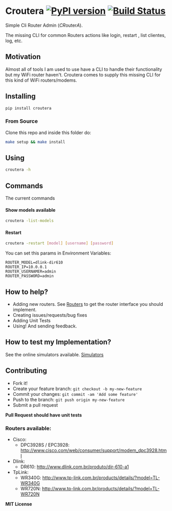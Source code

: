 # Croutera [![PyPI version](https://badge.fury.io/py/croutera.svg)](https://badge.fury.io/py/croutera) [![Build Status](https://travis-ci.org/cristianoliveira/croutera.svg)](https://travis-ci.org/cristianoliveira/croutera)
Simple Cli Router Admin (*CR*outer*A*).

The missing CLI for common Routers actions like login, restart , list clientes, log, etc.

## Motivation
Almost all of tools I am used to use have a CLI to handle their functionality
but my WiFi router haven't. Croutera comes to supply this missing CLI for this
kind of WiFi routers/modems.

## Installing
```bash
pip install croutera
```

### From Source
Clone this repo and inside this folder do:
```bash
make setup && make install
```

## Using
```bash
croutera -h
```

## Commands
The current commands

#### Show models available
```bash
croutera -list-models
```

#### Restart
```bash
croutera -restart [model] [username] [password]
```
You can set this params in Environment Variables:
```
ROUTER_MODEL=dlink-dir610
ROUTER_IP=10.0.0.1
ROUTER_USERNAMER=admin
ROUTER_PASSWORD=admin
```
## How to help?
 - Adding new routers. See [Routers](https://github.com/cristianoliveira/croutera/blob/master/croutera/models/base.py) to get the router interface you should implement.
 - Creating issues/requests/bug fixes
 - Adding Unit Tests
 - Using! And sending feedback.

## How to test my Implementation?
 See the online simulators available. [Simulators](https://github.com/cristianoliveira/croutera/issues/11)

## Contributing
 - Fork it!
 - Create your feature branch: `git checkout -b my-new-feature`
 - Commit your changes: `git commit -am 'Add some feature'`
 - Push to the branch: `git push origin my-new-feature`
 - Submit a pull request

**Pull Request should have unit tests**

### Routers available:
 - Cisco:
   - DPC3928S / EPC3928: http://www.cisco.com/web/consumer/support/modem_dpc3928.html
 - Dlink:
   - DR610: http://www.dlink.com.br/produto/dir-610-a1
 - TpLink:
   - WR340G: http://www.tp-link.com.br/products/details/?model=TL-WR340G
   - WR720N: http://www.tp-link.com.br/products/details/?model=TL-WR720N

**MIT License**
